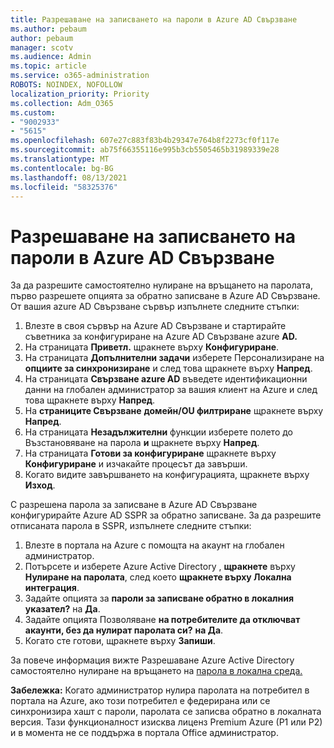 ```yaml
---
title: Разрешаване на записването на пароли в Azure AD Свързване
ms.author: pebaum
author: pebaum
manager: scotv
ms.audience: Admin
ms.topic: article
ms.service: o365-administration
ROBOTS: NOINDEX, NOFOLLOW
localization_priority: Priority
ms.collection: Adm_O365
ms.custom:
- "9002933"
- "5615"
ms.openlocfilehash: 607e27c883f83b4b29347e764b8f2273cf0f117e
ms.sourcegitcommit: ab75f66355116e995b3cb5505465b31989339e28
ms.translationtype: MT
ms.contentlocale: bg-BG
ms.lasthandoff: 08/13/2021
ms.locfileid: "58325376"
---
```

# <a name="enable-password-writeback-in-azure-ad-connect"></a>Разрешаване на записването на пароли в Azure AD Свързване

За да разрешите самостоятелно нулиране на връщането на паролата, първо разрешете опцията за обратно записване в Azure AD Свързване. От вашия azure AD Свързване сървър изпълнете следните стъпки:

1. Влезте в своя сървър на Azure AD Свързване и стартирайте съветника за конфигуриране на Azure AD Свързване azure **AD.**
2. На страницата **Приветл.** щракнете върху **Конфигуриране**.
3. На страницата **Допълнителни задачи** изберете Персонализиране на **опциите за синхронизиране** и след това щракнете върху **Напред**.
4. На страницата **Свързване azure AD** въведете идентификационни данни на глобален администратор за вашия клиент на Azure и след това щракнете върху **Напред**.
5. На **страниците Свързване** **домейн/OU филтриране** щракнете върху **Напред**.
6. На страницата **Незадължителни** функции изберете полето до Възстановяване на парола **и** щракнете върху **Напред**.
7. На страницата **Готови за конфигуриране** щракнете върху **Конфигуриране** и изчакайте процесът да завърши.
8. Когато видите завършването на конфигурацията, щракнете върху **Изход**.

С разрешена парола за записване в Azure AD Свързване конфигурирайте Azure AD SSPR за обратно записване.  За да разрешите отписаната парола в SSPR, изпълнете следните стъпки:

1. Влезте в портала на Azure с помощта на акаунт на глобален администратор.
2. Потърсете и изберете Azure Active Directory , **щракнете** върху **Нулиране на паролата**, след което **щракнете върху Локална интеграция**.
3. Задайте опцията за **пароли за записване обратно в локалния указател?** на **Да**.
4. Задайте опцията Позволяване **на потребителите да отключват акаунти, без да нулират паролата си?** **на Да**.
5. Когато сте готови, щракнете върху **Запиши**.

За повече информация вижте Разрешаване Azure Active Directory самостоятелно нулиране на връщането на [парола в локална среда.](https://docs.microsoft.com/azure/active-directory/authentication/tutorial-enable-sspr-writeback)

**Забележка:** Когато администратор нулира паролата на потребител в портала на Azure, ако този потребител е федерирана или се синхронизира хашт с пароли, паролата се записва обратно в локалната версия. Тази функционалност изисква лиценз Premium Azure (P1 или P2) и в момента не се поддържа в портала Office администратор.
